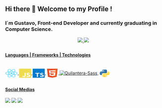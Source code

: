## Hi there 👋 Welcome to my Profile !
###  I´m Gustavo, Front-end Developer and currently graduating in Computer Science.

<div align="center">
  <a href="https://github.com/quilantera">
  <img height="180em" src="https://github-readme-stats.vercel.app/api?username=quilantera&show_icons=true&theme=dracula&include_all_commits=true&count_private=true"/>
  <img height="180em" src="https://github-readme-stats.vercel.app/api/top-langs/?username=quilantera&layout=compact&langs_count=7&theme=dracula"/>
</div>

##
#### Languages | Frameworks | Technologies
<div style="display: inline_block"><br>
   <img align="center" alt="Quilantera-React" height="30" width="40" src="https://raw.githubusercontent.com/devicons/devicon/master/icons/react/react-original.svg">
  <img align="center" alt="Quilantera-Js" height="30" width="40" src="https://raw.githubusercontent.com/devicons/devicon/master/icons/javascript/javascript-plain.svg">
  <img align="center" alt="Rafa-Ts" height="30" width="40" src="https://raw.githubusercontent.com/devicons/devicon/master/icons/typescript/typescript-plain.svg">
  <img align="center" alt="Quilantera-HTML" height="30" width="40" src="https://raw.githubusercontent.com/devicons/devicon/master/icons/html5/html5-original.svg">
  <img align="center" alt="Quilantera-Sass" height="30" width="40" src="https://cdn.jsdelivr.net/gh/devicons/devicon/icons/sass/sass-original.svg" />
  <img align="center" alt="Quilantera-Python" height="30" width="40" src="https://raw.githubusercontent.com/devicons/devicon/master/icons/python/python-original.svg">   
</div>

##
#### Social Medias
<div> 
  <a href="https://www.instagram.com/gustavo_gqa/" target="_blank"><img src="https://img.shields.io/badge/-Instagram-%23E4405F?style=for-the-badge&logo=instagram&logoColor=white" target="_blank"></a>
  <a href = "mailto:gugaquilante@gmail.com"><img src="https://img.shields.io/badge/-Gmail-%23333?style=for-the-badge&logo=gmail&logoColor=white" target="_blank"></a>
  <a href="https://www.linkedin.com/in/gustavo-quilante-azevedo-328552239" target="_blank"><img src="https://img.shields.io/badge/-LinkedIn-%230077B5?style=for-the-badge&logo=linkedin&logoColor=white" target="_blank"></a> 
</div>
